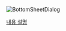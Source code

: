 ![BottomSheetDialog](https://user-images.githubusercontent.com/52282493/203877496-e8ad0011-b979-49ee-b2b1-8653e2c5d650.gif)

[내용 설명](https://ogyong.tistory.com/15)
